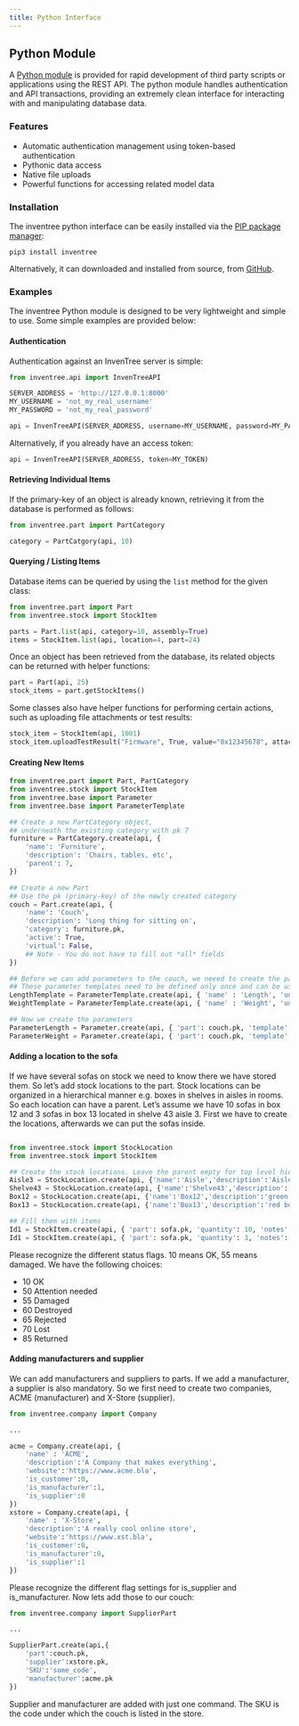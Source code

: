 ```yaml
---
title: Python Interface
---
```


## Python Module

A [Python module](https://github.com/inventree/inventree-python) is provided for rapid development of third party scripts or applications using the REST API. The python module handles authentication and API transactions, providing an extremely clean interface for interacting with and manipulating database data.

### Features

- Automatic authentication management using token-based authentication
- Pythonic data access
- Native file uploads
- Powerful functions for accessing related model data

### Installation

The inventree python interface can be easily installed via the [PIP package manager](https://pypi.org/project/inventree/):

```
pip3 install inventree
```

Alternatively, it can downloaded and installed from source, from [GitHub](https://github.com/inventree/inventree-python).

### Examples

The inventree Python module is designed to be very lightweight and simple to use. Some simple examples are provided below:

#### Authentication

Authentication against an InvenTree server is simple:

```python
from inventree.api import InvenTreeAPI

SERVER_ADDRESS = 'http://127.0.0.1:8000'
MY_USERNAME = 'not_my_real_username'
MY_PASSWORD = 'not_my_real_password'

api = InvenTreeAPI(SERVER_ADDRESS, username=MY_USERNAME, password=MY_PASSWORD)
```

Alternatively, if you already have an access token:

```python
api = InvenTreeAPI(SERVER_ADDRESS, token=MY_TOKEN)
```

#### Retrieving Individual Items

If the primary-key of an object is already known, retrieving it from the database is performed as follows:

```python
from inventree.part import PartCategory

category = PartCatgory(api, 10)
```

#### Querying / Listing Items

Database items can be queried by using the `list` method for the given class:

```python
from inventree.part import Part
from inventree.stock import StockItem

parts = Part.list(api, category=10, assembly=True)
items = StockItem.list(api, location=4, part=24)
```

Once an object has been retrieved from the database, its related objects can be returned with helper functions:

```python
part = Part(api, 25)
stock_items = part.getStockItems()
```

Some classes also have helper functions for performing certain actions, such as uploading file attachments or test results:

```python
stock_item = StockItem(api, 1001)
stock_item.uploadTestResult("Firmware", True, value="0x12345678", attachment="device_firmware.bin")
```

#### Creating New Items

```python
from inventree.part import Part, PartCategory
from inventree.stock import StockItem
from inventree.base import Parameter
from inventree.base import ParameterTemplate

## Create a new PartCategory object,
## underneath the existing category with pk 7
furniture = PartCategory.create(api, {
    'name': 'Furniture',
    'description': 'Chairs, tables, etc',
    'parent': 7,
})

## Create a new Part
## Use the pk (primary-key) of the newly created category
couch = Part.create(api, {
    'name': 'Couch',
    'description': 'Long thing for sitting on',
    'category': furniture.pk,
    'active': True,
    'virtual': False,
    ## Note - You do not have to fill out *all* fields
})

## Before we can add parameters to the couch, we neeed to create the parameter templates
## These parameter templates need to be defined only once and can be used for all other parts. 
LengthTemplate = ParameterTemplate.create(api, { 'name' : 'Length', 'units' : 'Meters' })
WeightTemplate = ParameterTemplate.create(api, { 'name' : 'Weight', 'units' : 'kg' })

## Now we create the parameters
ParameterLength = Parameter.create(api, { 'part': couch.pk, 'template': LengthTemplate.pk, 'data' : 2 })
ParameterWeight = Parameter.create(api, { 'part': couch.pk, 'template': WeightTemplate.pk, 'data' : 60 })
```

#### Adding a location to the sofa

If we have several sofas on stock we need to know there we have stored them. So let’s add stock locations to the part. Stock locations can be organized in a hierarchical manner e.g. boxes in shelves in aisles in rooms. So each location can have a parent. Let’s assume we have 10 sofas in box 12 and 3 sofas in box 13 located in shelve 43 aisle 3. First we have to create the locations, afterwards we can put the sofas inside.

```python

from inventree.stock import StockLocation
from inventree.stock import StockItem

## Create the stock locations. Leave the parent empty for top level hierarchy
Aisle3 = StockLocation.create(api, {'name':'Aisle','description':'Aisle for sofas','parent':''})
Shelve43 = StockLocation.create(api, {'name':'Shelve43','description':'Shelve for sofas','parent':Aisle2.pk})
Box12 = StockLocation.create(api, {'name':'Box12','description':'green box','parent':shelve43.pk})
Box13 = StockLocation.create(api, {'name':'Box13','description':'red box','parent':shelve43.pk})

## Fill them with items
Id1 = StockItem.create(api, { 'part': sofa.pk, 'quantity': 10, 'notes': 'new ones', 'location': Box12.pk, ‘status’:10 })
Id1 = StockItem.create(api, { 'part': sofa.pk, 'quantity': 3, 'notes': 'new ones', 'location': Box13.pk, ‘status’:55 })

```
Please recognize the different status flags. 10 means OK, 55 means damaged. We have the following choices:

* 10 OK
* 50 Attention needed
* 55 Damaged
* 60 Destroyed
* 65 Rejected
* 70 Lost
* 85 Returned

#### Adding manufacturers and supplier

We can add manufacturers and suppliers to parts. If we add a manufacturer, a supplier is also mandatory. So we first need to create two companies, ACME (manufacturer) and X-Store (supplier).

```python
from inventree.company import Company

...

acme = Company.create(api, {
    'name' : 'ACME',
    'description':'A Company that makes everything',
    'website':'https://www.acme.bla',
    'is_customer':0,
    'is_manufacturer':1,
    'is_supplier':0
})
xstore = Company.create(api, {
    'name' : 'X-Store',
    'description':'A really cool online store',
    'website':'https://www.xst.bla',
    'is_customer':0,
    'is_manufacturer':0,
    'is_supplier':1
})
```

Please recognize the different flag settings for is_supplier and is_manufacturer. Now lets add those to our couch:

```python
from inventree.company import SupplierPart

...

SupplierPart.create(api,{
    'part':couch.pk,
    'supplier':xstore.pk,
    'SKU':'some_code',
    'manufacturer':acme.pk
})
```

Supplier and manufacturer are added with just one command. The SKU is the code under which the couch is listed in the store.
